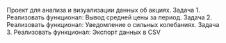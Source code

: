 Проект для анализа и визуализации данных об акциях.
Задача 1.
Реализовать функционал: Вывод средней цены за период.
Задача 2.
Реализовать функционал: Уведомление о сильных колебаниях.
Задача 3.
Реализовать функционал: Экспорт данных в CSV


